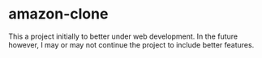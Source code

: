 # amazon-clone
This a project initially to better under web development. In the future however, I may or may not continue the project to include better features.
